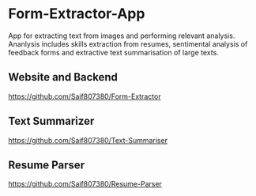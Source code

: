 # Form-Extractor-App

App for extracting text from images and performing relevant analysis. Ananlysis includes skills extraction from resumes, sentimental analysis of feedback forms and extractive text summarisation of large texts.

## Website and Backend
https://github.com/Saif807380/Form-Extractor
## Text Summarizer
https://github.com/Saif807380/Text-Summariser
## Resume Parser 
https://github.com/Saif807380/Resume-Parser
